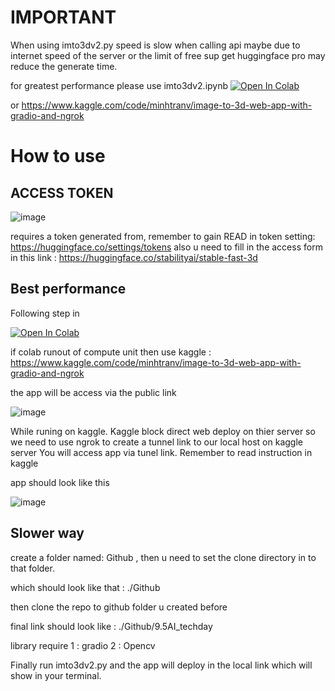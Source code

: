 
# IMPORTANT
When using imto3dv2.py speed is slow when calling api maybe due to internet speed of the server or the limit of free sup 
get huggingface pro may reduce the generate time. 

for greatest performance please use imto3dv2.ipynb <a target="_blank" href="https://colab.research.google.com/github/https://colab.research.google.com/github/Minhtrna/9.5AI_techday/blob/main/imto3dv2.ipynb">
  <img src="https://colab.research.google.com/assets/colab-badge.svg" alt="Open In Colab"/>
</a>

or https://www.kaggle.com/code/minhtranv/image-to-3d-web-app-with-gradio-and-ngrok


# How to use 

## ACCESS TOKEN

![image](https://github.com/user-attachments/assets/79826df4-ef30-4559-a11d-0069f8d1bdb5)

requires a token generated from, remember to gain READ in token setting: https://huggingface.co/settings/tokens
also u need to fill in the access form in this link : https://huggingface.co/stabilityai/stable-fast-3d

## Best performance

Following step in 

<a target="_blank" href="https://colab.research.google.com/github/https://colab.research.google.com/github/Minhtrna/9.5AI_techday/blob/main/imto3dv2.ipynb">
  <img src="https://colab.research.google.com/assets/colab-badge.svg" alt="Open In Colab"/>
</a>

if colab runout of compute unit then use kaggle : https://www.kaggle.com/code/minhtranv/image-to-3d-web-app-with-gradio-and-ngrok

the app will be access via the public link 

![image](https://github.com/user-attachments/assets/8d86d949-9b7e-4bca-8bd6-8f6000d4aa32)

While runing on kaggle. Kaggle block direct web deploy on thier server so we need to use ngrok to create a tunnel link to our local host on kaggle server 
You will access app via tunel link. Remember to read instruction in kaggle 

app should look like this 

![image](https://github.com/user-attachments/assets/1cab368e-11ba-471e-9efa-d7a8a0c6b675)

## Slower way

create a folder named: Github , then u need to set the clone directory in to that folder.

which should look like that : ./Github

then clone the repo to github folder u created before

final link should look like : ./Github/9.5AI_techday

 library require
 1 : gradio 
 2 : Opencv

Finally run imto3dv2.py and the app will deploy in the local link which will show in your terminal. 



